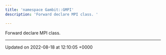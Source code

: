 ```yaml
---
title: 'namespace Gambit::GMPI'
description: 'Forward declare MPI class. '

---
```







Forward declare MPI class. 






-------------------------------

Updated on 2022-08-18 at 12:10:05 +0000